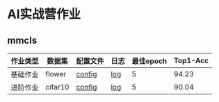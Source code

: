 # AI实战营作业
## mmcls
|作业类型|数据集|配置文件|日志|最佳epoch|Top1-Acc|
|-------|-----|-------|----|----|---|
|基础作业| flower | [config](link) | [log](link) | 5 | 94.23|
|进阶作业| cifar10 | [config](link) | [log](link) | 5 | 90.04 |